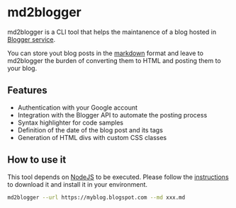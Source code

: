 # md2blogger

md2blogger is a CLI tool that helps the maintanence of a blog hosted in [Blogger service](https://www.blogger.com/).

You can store yout blog posts in the [markdown](https://www.markdownguide.org/) format and leave to md2blogger the burden of converting them to HTML and posting them to your blog.

## Features

- Authentication with your Google account
- Integration with the Blogger API to automate the posting process
- Syntax highlighter for code samples
- Definition of the date of the blog post and its tags
- Generation of HTML divs with custom CSS classes


## How to use it

This tool depends on [NodeJS](https://nodejs.org/en/about) to be executed. Please follow the [instructions](https://nodejs.org/en/download/) to download it and install it in your environment.

```bash
md2blogger --url https://myblog.blogspot.com --md xxx.md
```